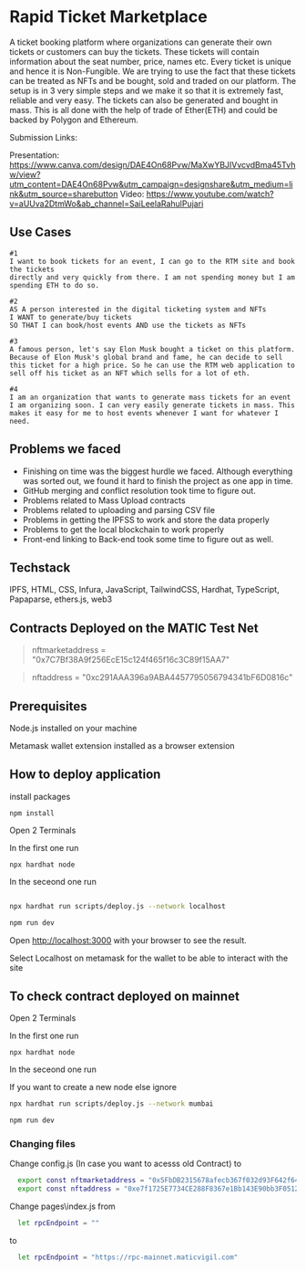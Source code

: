 # Rapid Ticket Marketplace

A ticket booking platform where organizations can generate their own tickets or customers can buy the tickets. These tickets will contain information about the seat number, price, names etc. Every ticket is unique and hence it is Non-Fungible. We are trying to use the fact that these tickets can be treated as NFTs and be bought, sold and traded on our platform. The setup is in 3 very simple steps and we make it so that it is extremely fast, reliable and very easy. The tickets can also be generated and bought in mass. This is all done with the help of trade of Ether(ETH) and could be backed by Polygon and Ethereum. 

Submission Links:

Presentation: https://www.canva.com/design/DAE4On68Pvw/MaXwYBJIVvcvdBma45Tvhw/view?utm_content=DAE4On68Pvw&utm_campaign=designshare&utm_medium=link&utm_source=sharebutton
Video: https://www.youtube.com/watch?v=aUUva2DtmWo&ab_channel=SaiLeelaRahulPujari


## Use Cases
```
#1
I want to book tickets for an event, I can go to the RTM site and book the tickets 
directly and very quickly from there. I am not spending money but I am spending ETH to do so.

#2
AS A person interested in the digital ticketing system and NFTs
I WANT to generate/buy tickets
SO THAT I can book/host events AND use the tickets as NFTs

#3
A famous person, let's say Elon Musk bought a ticket on this platform. Because of Elon Musk's global brand and fame, he can decide to sell this ticket for a high price. So he can use the RTM web application to sell off his ticket as an NFT which sells for a lot of eth. 

#4
I am an organization that wants to generate mass tickets for an event I am organizing soon. I can very easily generate tickets in mass. This makes it easy for me to host events whenever I want for whatever I need.
```

## Problems we faced
- Finishing on time was the biggest hurdle we faced. Although everything was sorted out, we found it hard to finish the project as one app in time.
- GitHub merging and conflict resolution took time to figure out.
- Problems related to Mass Upload contracts
- Problems related to uploading and parsing CSV file
- Problems in getting the IPFSS to work and store the data properly
- Problems to get the local blockchain to work properly
- Front-end linking to Back-end took some time to figure out as well.

## Techstack
IPFS, HTML, CSS, Infura, JavaScript, TailwindCSS, Hardhat, TypeScript, Papaparse, ethers.js, web3

## Contracts Deployed on the MATIC Test Net

> nftmarketaddress = "0x7C7Bf38A9f256EcE15c124f465f16c3C89f15AA7"

> nftaddress = "0xc291AAA396a9ABA4457795056794341bF6D0816c"

## Prerequisites

Node.js installed on your machine

Metamask wallet extension installed as a browser extension

## How to deploy application

install packages
```shell
npm install
```

Open 2 Terminals

In the first one run
```shell
npx hardhat node
```

In the seceond one run
```bash

npx hardhat run scripts/deploy.js --network localhost

npm run dev
```

Open [http://localhost:3000](http://localhost:3000) with your browser to see the result.

Select Localhost on metamask for the wallet to be able to interact with the site

## To check contract deployed on mainnet


Open 2 Terminals

In the first one run
```shell
npx hardhat node
```

In the seceond one run

If you want to create a new node else ignore
```bash
npx hardhat run scripts/deploy.js --network mumbai
```

```bash
npm run dev
```
### Changing files
Change config.js (In case you want to acesss old Contract) to
```bash
  export const nftmarketaddress = "0x5FbDB2315678afecb367f032d93F642f64180aa3"
  export const nftaddress = "0xe7f1725E7734CE288F8367e1Bb143E90bb3F0512"
```

Change pages\index.js from
```bash
  let rpcEndpoint = ""
```
to
```bash
  let rpcEndpoint = "https://rpc-mainnet.maticvigil.com"
```
